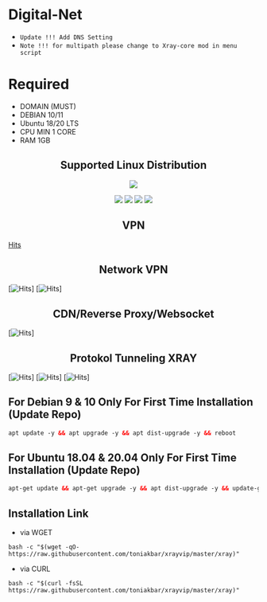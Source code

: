 # Digital-Net
- `Update !!! Add DNS Setting`
- `Note !!! for multipath please change to Xray-core mod in menu script`
# Required
- DOMAIN (MUST)
- DEBIAN 10/11
- Ubuntu 18/20 LTS
- CPU MIN 1 CORE
- RAM 1GB

</p> 
<h2 align="center"> Supported Linux Distribution</h2>
<p align="center"><img src="https://d33wubrfki0l68.cloudfront.net/5911c43be3b1da526ed609e9c55783d9d0f6b066/9858b/assets/img/debian-ubuntu-hover.png"></p> 
<p align="center"><img src="https://img.shields.io/static/v1?style=for-the-badge&logo=debian&label=Debian%209&message=Stretch&color=purple"> <img src="https://img.shields.io/static/v1?style=for-the-badge&logo=debian&label=Debian%2010&message=Buster&color=purple">  <img src="https://img.shields.io/static/v1?style=for-the-badge&logo=ubuntu&label=Ubuntu%2018&message=Lts&color=red"> <img src="https://img.shields.io/static/v1?style=for-the-badge&logo=ubuntu&label=Ubuntu%2020&message=Lts&color=red">
</p>
</div>

<p align="center">
</p>
<h2 align="center">VPN</h2>

[Hits](https://img.shields.io/badge/XRAY-F38020?style=for-the-badge&logo=Cloudflare&logoColor=white&edge_flat=false)
</h2>
<h2 align="center">Network VPN</h2>

[![Hits](https://img.shields.io/badge/XRAY-Websocket-F38020?style=for-the-badge&logo=Cloudflare&logoColor=white&edge_flat=false)]
[![Hits](https://img.shields.io/badge/XRAY-GRPC-F38020?style=for-the-badge&logo=Cloudflare&logoColor=white&edge_flat=false)]
</h2>
<h2 align="center">CDN/Reverse Proxy/Websocket</h2>

[![Hits](https://img.shields.io/badge/Domain_Cloudflare_Only-F38020?style=for-the-badge&logo=Cloudflare&logoColor=white&edge_flat=false)]
</h2>
<h2 align="center">Protokol Tunneling XRAY</h2>

[![Hits](https://img.shields.io/badge/XRAY_VLESS-F38020?style=for-the-badge&logo=Cloudflare&logoColor=white&edge_flat=false)]
[![Hits](https://img.shields.io/badge/XRAY_VMESS-F38020?style=for-the-badge&logo=Cloudflare&logoColor=white&edge_flat=false)]
[![Hits](https://img.shields.io/badge/XRAY_TROJAN-F38020?style=for-the-badge&logo=Cloudflare&logoColor=white&edge_flat=false)]
</h2>


## For Debian 9 & 10 Only For First Time Installation (Update Repo) <br>
 
  ```html
 apt update -y && apt upgrade -y && apt dist-upgrade -y && reboot
  ```
##   For Ubuntu 18.04 & 20.04 Only For First Time Installation (Update Repo) <br>
  
  ```html
 apt-get update && apt-get upgrade -y && apt dist-upgrade -y && update-grub && apt install curl -y && reboot
 ```
## Installation Link<br>

- via WGET
```
bash -c "$(wget -qO- https://raw.githubusercontent.com/toniakbar/xrayvip/master/xray)"
```
- via CURL
```
bash -c "$(curl -fsSL https://raw.githubusercontent.com/toniakbar/xrayvip/master/xray)"
```
